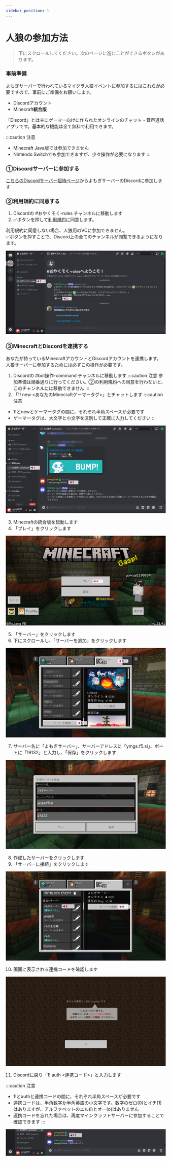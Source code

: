 ```yaml
---
sidebar_position: 1
---
```


# 人狼の参加方法

> 下にスクロールしてください。次のページに進むことができるボタンがあります。

### 事前準備
よもぎサーバーで行われているマイクラ人狼イベントに参加するにはこれらが必要ですので、事前にご準備をお願いします。
 - Discordアカウント
 - Minecraft**統合版**

「Discord」とは主にゲーマー向けに作られたオンラインのチャット・音声通話アプリです。基本的な機能は全て無料で利用できます。

:::caution 注意
 - Minecraft Java版では参加できません
 - Nintendo Switchでも参加できますが、少々操作が必要になります
:::

### ①Discordサーバーに参加する

[こちらのDiscordサーバー招待ページ](https://discord.gg/5Ck73dDgHs)からよもぎサーバーのDiscordに参加します

### ②利用規約に同意する

1. Discordの #おやくそく-rules チャンネルに移動します
2. ✅ボタンを押して[利用規約](https://docs.ymg24.org/docs/category/%E5%88%A9%E7%94%A8%E8%A6%8F%E7%B4%84)に同意します。

利用規約に同意しない場合、人狼用のVCに参加できません。  
✅ボタンを押すことで、Discord上の全てのチャンネルが閲覧できるようになります。

![how-to-accept-agreement-1](./img/accept_pc.png)

### ③MinecraftとDiscordを連携する
あなたが持っているMinecraftアカウントとDiscordアカウントを連携します。  
人狼サーバーに参加するためには必ずこの操作が必要です。

1. Discordの #bot操作-command チャンネルに移動します
:::caution 注意
参加準備は順番通りに行ってください。②の利用規約への同意を行わないと、このチャンネルには移動できません
:::
2. 「1! new &lt;あなたのMinecraftゲーマータグ&gt;」とチャットします
:::caution 注意
 - 1!とnewとゲーマータグの間に、それぞれ半角スペースが必要です
 - ゲーマータグは、大文字と小文字を区別して正確に入力してください
:::

![how-to-linkage-1](./img/linkage_1.png)

3. Minecraftの統合版を起動します
4. 「プレイ」をクリックします

![how-to-linkage-2](./img/linkage_2.png)

5. 「サーバー」をクリックします
6. 下にスクロールし、「サーバーを追加」をクリックします

![how-to-linkage-3](./img/linkage_3.png)

7. サーバー名に「よもぎサーバー」、サーバーアドレスに「ymgs.f5.si」、ポートに「19132」と入力し、「保存」をクリックします

![how-to-linkage-4](./img/linkage_4.png)

8. 作成したサーバーをクリックします
9. 「サーバーに接続」をクリックします

![how-to-linkage-5](./img/linkage_5.png)

10. 画面に表示される連携コードを確認します

![how-to-linkage-6](./img/linkage_6.png)

11. Discordに戻り「1! auth &lt;連携コード&gt;」と入力します

:::caution 注意
- 1!とauthと連携コードの間に、それぞれ半角スペースが必要です
- 連携コードは、半角数字か半角英語の小文字です。数字のゼロ(0)とイチ(1)はありますが、アルファベットのエル(l)とオー(o)はありません
- 連携コードを忘れた場合は、再度マインクラフトサーバーに参加することで確認できます
:::

![how-to-linkage-7](./img/linkage_7.png)
